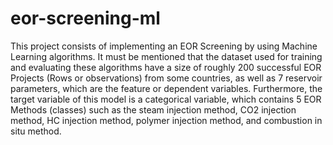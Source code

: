 # eor-screening-ml

This project consists of implementing an EOR Screening by using Machine Learning algorithms. It must be mentioned that the dataset used for training and evaluating these algorithms have a size of roughly 200 successful EOR Projects (Rows or observations) from some countries, as well as 7 reservoir parameters, which are the feature or dependent variables. Furthermore, the target variable of this model is a categorical variable, which contains 5 EOR Methods (classes) such as the steam injection method, CO2 injection method, HC injection method, polymer injection method, and combustion in situ method.
